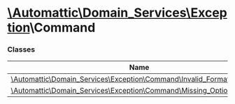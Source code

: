 # [\Automattic](../namespaces/automattic.md)[\Domain_Services](../namespaces/automattic-domain-services.md)[\Exception](../namespaces/automattic-domain-services-exception.md)\Command

### Classes

| Name | Summary |
|------|---------|
| [\Automattic\Domain_Services\Exception\Command\Invalid_Format_Exception](../classes/Automattic-Domain-Services-Exception-Command-Invalid-Format-Exception.md) |  |
| [\Automattic\Domain_Services\Exception\Command\Missing_Option_Exception](../classes/Automattic-Domain-Services-Exception-Command-Missing-Option-Exception.md) |  |
